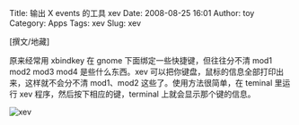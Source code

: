 Title: 输出 X events 的工具 xev
Date: 2008-08-25 16:01
Author: toy
Category: Apps
Tags: xev
Slug: xev

[撰文/地藏]

原来经常用 xbindkey 在 gnome 下面绑定一些快捷键，但往往分不清 mod1 mod2
mod3 mod4 是些什么东西。xev
可以把你键盘，鼠标的信息全部打印出来，这样就不会分不清 mod1、mod2
这些了。使用方法很简单，在 teminal 里运行 xev
程序，然后按下相应的键，terminal 上就会显示那个键的信息。

![xev](http://i.linuxtoy.org/i/2008/08/xev.png)
